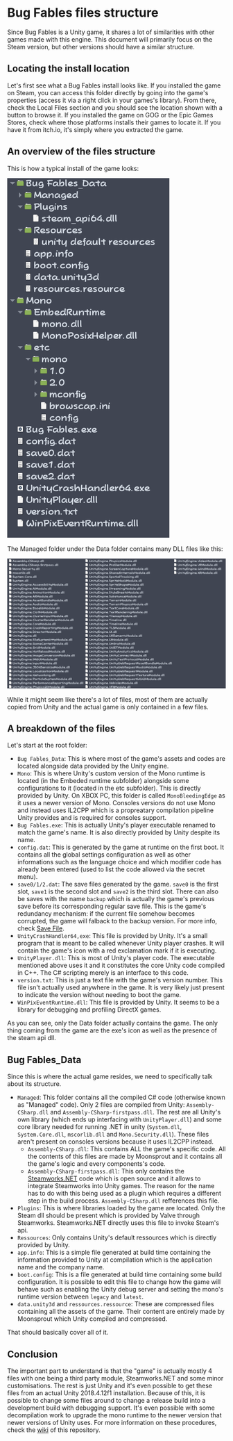 # Bug Fables files structure

Since Bug Fables is a Unity game, it shares a lot of similarities with other games made with this engine. This document will primarily focus on the Steam version, but other versions should have a similar structure.

## Locating the install location

Let's first see what a Bug Fables install looks like. If you installed the game on Steam, you can access this folder directly by going into the game's properties (access it via a right click in your games's library). From there, check the Local Files section and you should see the location shown with a button to browse it. If you installed the game on GOG or the Epic Games Stores, check where those platforms installs their games to locate it. If you have it from itch.io, it's simply where you extracted the game.

## An overview of the files structure

This is how a typical install of the game looks:

![Game install directory](Screenshots/gane-install-root.png)

The Managed folder under the Data folder contains many DLL files like this:

![Game managed folder](Screenshots/gane-install-managed.png)

While it might seem like there's a lot of files, most of them are actually copied from Unity and the actual game is only contained in a few files.

## A breakdown of the files

Let's start at the root folder:

* `Bug Fables_Data`: This is where most of the game's assets and codes are located alongside data provided by the Unity engine.
* `Mono`: This is where Unity's custom version of the Mono runtime is located (in the Embeded runtime subfolder) alongside some configurations to it (located in the etc subfolder). This is directly provided by Unity. On XBOX PC, this folder is called `MonoBleedingEdge` as it uses a newer version of Mono. Consoles versions do not use Mono and instead uses IL2CPP which is a propreatary compilation pipeline Unity provides and is required for consoles support.
* `Bug Fables.exe`: This is actually Unity's player executable renamed to match the game's name. It is also directly provided by Unity despite its name.
* `config.dat`: This is generated by the game at runtime on the first boot. It contains all the global settings configuration as well as other informations such as the language choice and which modifier code has already been entered (used to list the code allowed via the secret menu).
* `save0/1/2.dat`: The save files generated by the game. `save0` is the first slot, `save1` is the second slot and `save2` is the third slot. There can also be saves with the name `backup` which is actually the game's previous save before its corresponding regular save file. This is the game's redundancy mechanism: if the current file somehow becomes corrupted, the game will falback to the backup version. For more info, check [Save File](External%20data%20format/Save%20File.md).
* `UnityCrashHandler64,exe`: This file is provided by Unity. It's a small program that is meant to be called whenever Unity player crashes. It will contain the game's icon with a red exclamation mark if it is executing.
* `UnityPlayer.dll`: This is most of Unity's player code. The executable mentioned above uses it and it constitutes the core Unity code compiled in C++. The C# scripting merely is an interface to this code.
* `version.txt`: This is just a text file with the game's version number. This file isn't actually used anywhere in the game. It is very likely just present to indicate the version without needing to boot the game.
* `WinPixEventRuntime.dll`: This file is provided by Unity. It seems to be a library for debugging and profiling DirectX games.

As you can see, only the Data folder actually contains the game. The only thing coming from the game are the exe's icon as well as the presence of the steam api dll.

## Bug Fables_Data

Since this is where the actual game resides, we need to specifically talk about its structure.

* `Managed`: This folder contains all the compiled C# code (otherwise known as "Managed" code). Only 2 files are compiled from Unity: `Assembly-CSharp.dll` and `Assembly-CSharp-firstpass.dll`. The rest are all Unity's own library (which ends up interfacing with `UnityPlayer.dll`) and some core library needed for running .NET in unity (`System.dll`, `System.Core.dll`, `mscorlib.dll` and `Mono.Security.dll`). These files aren't present on consoles versions because it uses IL2CPP instead.
    * `Assembly-CSharp.dll`: This contains ALL the game's specific code. All the contents of this files are made by Moonsprout and it contains all the game's logic and every components's code.
    * `Assembly-CSharp-firstpass.dll`: This only contains the [Steamworks.NET](https://github.com/rlabrecque/Steamworks.NET) code which is open source and it allows to integrate Steamworks into Unity games. The reason for the name has to do with this being used as a plugin which requires a different step in the build process. `Assembly-CSharp.dll` refferences this file.
* `Plugins`: This is where libraries loaded by the game are located. Only the Steam dll should be present which is provided by Valve through Steamworks. Steamworks.NET directly uses this file to invoke Steam's api.
* `Ressources`: Only contains Unity's default ressources which is directly provided by Unity.
* `app.info`: This is a simple file generated at build time containing the information provided to Unity at compilation which is the application name and the company name.
* `boot.config`: This is a file generated at build time containing some build configuration. It is possible to edit this file to change how the game will behave such as enabling the Unity debug server and setting the mono's runtime version between `legacy` and `latest`.
* `data.unity3d` and `ressources.ressource`: These are compressed files containing all the assets of the game. Their content are entirely made by Moonsprout which Unity compiled and compressed.

That should basically cover all of it.

## Conclusion

The important part to understand is that the "game" is actually mostly 4 files with one being a third party module, Steamworks.NET and some minor customisations. The rest is just Unity and it's even possible to get these files from an actual Unity 2018.4.12f1 installation. Because of this, it is possible to change some files around to change a release build into a development build with debugging support. It's even possible with some decompilation work to upgrade the mono runtime to the newer version that newer versions of Unity uses. For more information on these procedures, check the [wiki](https://github.com/aldelaro5/Bug-Fables-Internal-Docs/wiki) of this repository.
